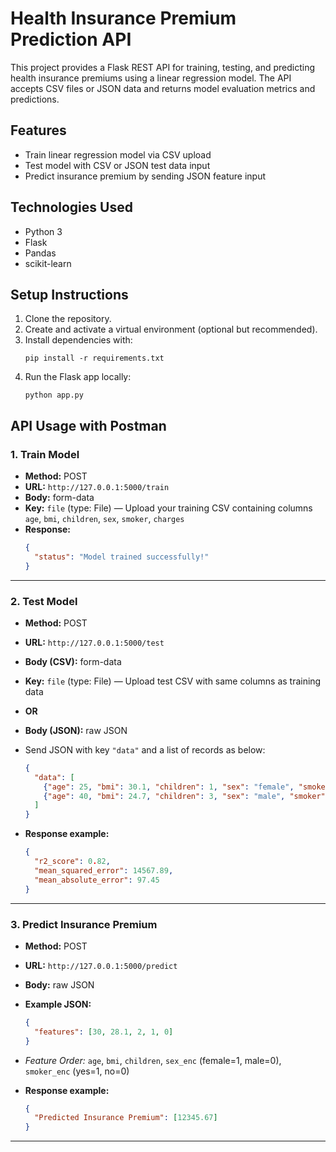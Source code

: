 # Health Insurance Premium Prediction API

This project provides a Flask REST API for training, testing, and predicting health insurance premiums using a linear regression model. The API accepts CSV files or JSON data and returns model evaluation metrics and predictions.

## Features

- Train linear regression model via CSV upload
- Test model with CSV or JSON test data input
- Predict insurance premium by sending JSON feature input

## Technologies Used

- Python 3
- Flask
- Pandas
- scikit-learn

## Setup Instructions

1. Clone the repository.
2. Create and activate a virtual environment (optional but recommended).
3. Install dependencies with:
   ```
   pip install -r requirements.txt
   ```
4. Run the Flask app locally:
   ```
   python app.py
   ```

## API Usage with Postman

### 1. Train Model

- **Method:** POST  
- **URL:** `http://127.0.0.1:5000/train`  
- **Body:** form-data  
- **Key:** `file` (type: File) — Upload your training CSV containing columns `age`, `bmi`, `children`, `sex`, `smoker`, `charges`  
- **Response:**  
  ```json
  {
    "status": "Model trained successfully!"
  }
  ```

***

### 2. Test Model

- **Method:** POST  
- **URL:** `http://127.0.0.1:5000/test`  
- **Body (CSV):** form-data  
- **Key:** `file` (type: File) — Upload test CSV with same columns as training data  

- **OR**

- **Body (JSON):** raw JSON  
- Send JSON with key `"data"` and a list of records as below:

  ```json
  {
    "data": [
      {"age": 25, "bmi": 30.1, "children": 1, "sex": "female", "smoker": "no", "charges": 3200},
      {"age": 40, "bmi": 24.7, "children": 3, "sex": "male", "smoker": "yes", "charges": 15000}
    ]
  }
  ```

- **Response example:**

  ```json
  {
    "r2_score": 0.82,
    "mean_squared_error": 14567.89,
    "mean_absolute_error": 97.45
  }
  ```

***

### 3. Predict Insurance Premium

- **Method:** POST  
- **URL:** `http://127.0.0.1:5000/predict`  
- **Body:** raw JSON  
- **Example JSON:**

  ```json
  {
    "features": [30, 28.1, 2, 1, 0]
  }
  ```

- *Feature Order:* `age`, `bmi`, `children`, `sex_enc` (female=1, male=0), `smoker_enc` (yes=1, no=0)

- **Response example:**

  ```json
  {
    "Predicted Insurance Premium": [12345.67]
  }
  ```

***
